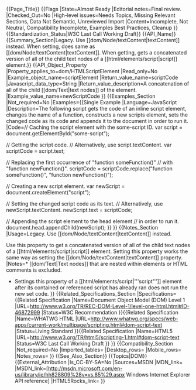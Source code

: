 {{Page_Title}}
{{Flags
|State=Almost Ready
|Editorial notes=Final review.
|Checked_Out=No
|High-level issues=Needs Topics, Missing Relevant Sections, Data Not Semantic, Unreviewed Import
|Content=Incomplete, Not Neutral, Compatibility Incomplete, Examples Best Practices, Cleanup
}}
{{Standardization_Status|W3C Last Call Working Draft}}
{{API_Name}}
{{Summary_Section|Legacy. Use [[dom/Node/textContent|textContent]] instead. When setting, does same as [[dom/Node/textContent|textContent]]. When getting, gets a concatenated version of all of the child text nodes of a [[html/elements/script|script]] element.}}
{{API_Object_Property
|Property_applies_to=dom/HTMLScriptElement
|Read_only=No
|Example_object_name=scriptElement
|Return_value_name=scriptCode
|Javascript_data_type=String
|Return_value_description=A concatenation of all of the child [[dom/Text|text nodes]] of the element.
|Example_value_name=newScriptCode
}}
{{Examples_Section
|Not_required=No
|Examples={{Single Example
|Language=JavaScript
|Description=The following script gets the code of an inline script element, changes the name of a function, constructs a new scripts element, sets the changed code as its code and appends it to the document in order to run it.
|Code=// Caching the script element with the some-script ID.
var script = document.getElementById("some-script");

// Getting the script code.
// Alternatively, use script.textContent.
var scriptCode = script.text;

// Replacing the first occurrence of "function someFunction()"
// with "function newFunction()".
scriptCode = scriptCode.replace("function someFunction()", "function newFunction()");

// Creating a new script element.
var newScript = document.createElement("script");

// Setting the changed script code as its text.
// Alternatively, use newScript.textContent.
newScript.text = scriptCode;

// Appending the script element to the head element
// in order to run it.
document.head.appendChild(newScript);
}}
}}
{{Notes_Section
|Usage=Legacy. Use [[dom/Node/textContent|textContent]] instead.

Use this property to get a concatenated version of all of the child text nodes of a [[html/elements/script|script]] element.
Setting this property works the same way as setting the [[dom/Node/textContent|textContent]] property.
|Notes=* [[dom/Text|Text nodes]] that are nested within elements or HTML comments is excluded.
* Settings this property of a [[html/elements/script|'''script''']] element after its contained or referenced script has already ran does not run the new set code.
}}
{{Related_Specifications_Section
|Specifications={{Related Specification
|Name=Document Object Model (DOM) Level 1
|URL=http://www.w3.org/TR/REC-DOM-Level-1/level-one-html.html#ID-46872999
|Status=W3C Recommendation
}}{{Related Specification
|Name=WHATWG HTML
|URL=http://www.whatwg.org/specs/web-apps/current-work/multipage/scripting.html#dom-script-text
|Status=Living Standard
}}{{Related Specification
|Name=HTML5
|URL=http://www.w3.org/TR/html5/scripting-1.html#dom-script-text
|Status=W3C Last Call Working Draft
}}
}}
{{Compatibility_Section
|Not_required=No
|Imported_tables=
|Desktop_rows=
|Mobile_rows=
|Notes_rows=
}}
{{See_Also_Section}}
{{Topics|DOM}}
{{External_Attribution
|Is_CC-BY-SA=No
|Sources=MSDN
|MDN_link=
|MSDN_link=[http://msdn.microsoft.com/en-us/library/ie/hh828809%28v=vs.85%29.aspx Windows Internet Explorer API reference]
|HTML5Rocks_link=
}}